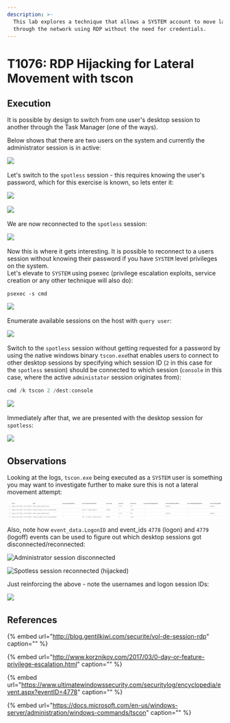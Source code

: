 ```yaml
---
description: >-
  This lab explores a technique that allows a SYSTEM account to move laterally
  through the network using RDP without the need for credentials.
---
```


# T1076: RDP Hijacking for Lateral Movement with tscon

## Execution

It is possible by design to switch from one user's desktop session to another through the Task Manager \(one of the ways\).

Below shows that there are two users on the system and currently the administrator session is in active:

![](../../.gitbook/assets/rdp-admin.png)

Let's switch to the `spotless` session - this requires knowing the user's password, which for this exercise is known, so lets enter it:

![](../../.gitbook/assets/rdp-login.png)

![](../../.gitbook/assets/rdp-password.png)

We are now reconnected to the `spotless` session:

![](../../.gitbook/assets/rdp-spotless.png)

Now this is where it gets interesting. It is possible to reconnect to a users session without knowing their password if you have `SYSTEM` level privileges on the system.  
Let's elevate to `SYSTEM` using psexec \(privilege escalation exploits, service creation or any other technique will also do\):

```text
psexec -s cmd
```

![](../../.gitbook/assets/rdp-system.png)

Enumerate available sessions on the host with `query user`:

![](../../.gitbook/assets/rdp-sessions.png)

Switch to the `spotless` session without getting requested for a password by using the native windows binary `tscon.exe`that enables users to connect to other desktop sessions by specifying which session ID \(`2` in this case for the `spotless` session\) should be connected to which session \(`console` in this case, where the active `administator` session originates from\):

```csharp
cmd /k tscon 2 /dest:console
```

![](../../.gitbook/assets/rdp-hijack-no-password.png)

Immediately after that, we are presented with the desktop session for `spotless`:

![](../../.gitbook/assets/rdp-spotless-with-system.png)

## Observations

Looking at the logs, `tscon.exe` being executed as a `SYSTEM` user is something you may want to investigate further to make sure this is not a lateral movement attempt:

![](../../.gitbook/assets/rdp-logs-1%20%281%29.png)

Also, note how `event_data.LogonID` and event\_ids `4778` \(logon\) and `4779` \(logoff\) events can be used to figure out which desktop sessions got disconnected/reconnected:

![Administrator session disconnected](../../.gitbook/assets/rdp-session-disconnect.png)

![Spotless session reconnected \(hijacked\)](../../.gitbook/assets/rdp-session-reconnect.png)

Just reinforcing the above - note the usernames and logon session IDs:

![](../../.gitbook/assets/rdp-logon-sessions.png)

## References

{% embed url="http://blog.gentilkiwi.com/securite/vol-de-session-rdp" caption="" %}

{% embed url="http://www.korznikov.com/2017/03/0-day-or-feature-privilege-escalation.html" caption="" %}

{% embed url="https://www.ultimatewindowssecurity.com/securitylog/encyclopedia/event.aspx?eventID=4778" caption="" %}

{% embed url="https://docs.microsoft.com/en-us/windows-server/administration/windows-commands/tscon" caption="" %}

